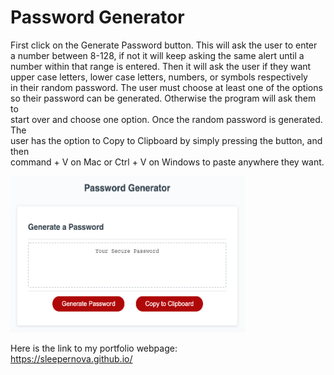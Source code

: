 # Password Generator
First click on the Generate Password button. This will ask the user to enter\
a number between 8-128, if not it will keep asking the same alert until a\
number within that range is entered. Then it will ask the user if they want\
upper case letters, lower case letters, numbers, or symbols respectively\
in their random password. The user must choose at least one of the options\
so their password can be generated. Otherwise the program will ask them to\
start over and choose one option. Once the random password is generated. The\
user has the option to Copy to Clipboard by simply pressing the button, and then\
command + V on Mac or Ctrl + V on Windows to paste anywhere they want. 

<img src="img/Password_Generator.png" width="375px" height="250px">

Here is the link to my portfolio webpage: \
https://sleepernova.github.io/ 

